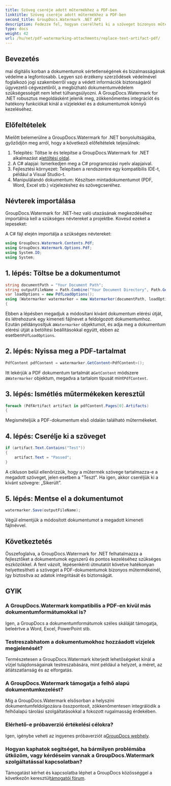 ```yaml
---
title: Szöveg cseréje adott műtermékhez a PDF-ben
linktitle: Szöveg cseréje adott műtermékhez a PDF-ben
second_title: GroupDocs.Watermark .NET API
description: Fedezze fel, hogyan cserélheti ki a szöveget bizonyos műtermékek esetén a PDF-dokumentumokban a GroupDocs.Watermark for .NET segítségével. Fokozatmentesen fokozza a dokumentumok biztonságát és integritását.
type: docs
weight: 42
url: /hu/net/pdf-watermarking-attachments/replace-text-artifact-pdf/
---
```

## Bevezetés
mai digitális korban a dokumentumok sértetlenségének és bizalmasságának védelme a legfontosabb. Legyen szó érzékeny szerződések védelmével foglalkozó jogi szakemberről vagy a védett információk biztonságáról ügyvezető cégvezetőről, a megbízható dokumentumvédelem szükségességét nem lehet túlhangsúlyozni. A GroupDocs.Watermark for .NET robusztus megoldásként jelenik meg, zökkenőmentes integrációt és hatékony funkciókat kínál a vízjelekkel és a dokumentumok könnyű kezeléséhez.
## Előfeltételek
Mielőtt belemerülne a GroupDocs.Watermark for .NET bonyolultságába, győződjön meg arról, hogy a következő előfeltételek teljesülnek:
1. Telepítés: Töltse le és telepítse a GroupDocs.Watermark for .NET alkalmazást a[letöltési oldal](https://releases.groupdocs.com/Watermark/net/).
2. A C# alapjai: Ismerkedjen meg a C# programozási nyelv alapjaival.
3. Fejlesztési környezet: Telepítsen a rendszerére egy kompatibilis IDE-t, például a Visual Studio-t.
4. Manipulálandó dokumentum: Készítsen mintadokumentumot (PDF, Word, Excel stb.) vízjelezéshez és szövegcseréhez.

## Névterek importálása
GroupDocs.Watermark for .NET-hez való utazásának megkezdéséhez importálnia kell a szükséges névtereket a projektbe. Kovesd ezeket a lepeseket:

A C# fájl elején importálja a szükséges névtereket:
```csharp
using GroupDocs.Watermark.Contents.Pdf;
using GroupDocs.Watermark.Options.Pdf;
using System.IO;
using System;
```
## 1. lépés: Töltse be a dokumentumot
```csharp
string documentPath = "Your Document Path";
string outputFileName = Path.Combine("Your Document Directory", Path.GetFileName(documentPath));
var loadOptions = new PdfLoadOptions();
using (Watermarker watermarker = new Watermarker(documentPath, loadOptions))
{
```
 Ebben a lépésben megadjuk a módosítani kívánt dokumentum elérési útját, és létrehozunk egy kimeneti fájlnevet a feldolgozott dokumentumhoz. Ezután példányosítjuk a`Watermarker` objektumot, és adja meg a dokumentum elérési útját a betöltési beállításokkal együtt, ebben az esetben`PdfLoadOptions`.
## 2. lépés: Nyissa meg a PDF-tartalmat
```csharp
PdfContent pdfContent = watermarker.GetContent<PdfContent>();
```
 Itt lekérjük a PDF dokumentum tartalmát a`GetContent` módszere a`Watermarker` objektum, megadva a tartalom típusát mint`PdfContent`.
## 3. lépés: Ismétlés műtermékeken keresztül
```csharp
foreach (PdfArtifact artifact in pdfContent.Pages[0].Artifacts)
{
```
Megismételjük a PDF-dokumentum első oldalán található műtermékeket.
## 4. lépés: Cserélje ki a szöveget
```csharp
if (artifact.Text.Contains("Test"))
{
    artifact.Text = "Passed";
}
```
A cikluson belül ellenőrizzük, hogy a műtermék szövege tartalmazza-e a megadott szöveget, jelen esetben a "Teszt". Ha igen, akkor cseréljük ki a kívánt szövegre: „Sikerült”.
## 5. lépés: Mentse el a dokumentumot
```csharp
watermarker.Save(outputFileName);
```
Végül elmentjük a módosított dokumentumot a megadott kimeneti fájlnévvel.

## Következtetés
Összefoglalva, a GroupDocs.Watermark for .NET felhatalmazza a fejlesztőket a dokumentumok egyszerű és pontos kezeléséhez szükséges eszközökkel. A fent vázolt, lépésenkénti útmutatót követve hatékonyan helyettesítheti a szöveget a PDF-dokumentumok bizonyos műtermékeinél, így biztosítva az adatok integritását és biztonságát.
## GYIK
### A GroupDocs.Watermark kompatibilis a PDF-en kívül más dokumentumformátumokkal is?
Igen, a GroupDocs a dokumentumformátumok széles skáláját támogatja, beleértve a Word, Excel, PowerPoint stb.
### Testreszabhatom a dokumentumokhoz hozzáadott vízjelek megjelenését?
Természetesen a GroupDocs.Watermark kiterjedt lehetőségeket kínál a vízjel tulajdonságainak testreszabására, mint például a helyzet, a méret, az átlátszatlanság és az elforgatás.
### A GroupDocs.Watermark támogatja a felhő alapú dokumentumkezelést?
Míg a GroupDocs.Watermark elsősorban a helyszíni dokumentumfeldolgozásra összpontosít, zökkenőmentesen integrálódik a felhőalapú tárolási szolgáltatásokkal a fokozott rugalmasság érdekében.
### Elérhető-e próbaverzió értékelési célokra?
 Igen, igénybe veheti az ingyenes próbaverziót a[GroupDocs webhely](https://releases.groupdocs.com/).
### Hogyan kaphatok segítséget, ha bármilyen problémába ütközöm, vagy kérdéseim vannak a GroupDocs.Watermark szolgáltatással kapcsolatban?
 Támogatást kérhet és kapcsolatba léphet a GroupDocs közösséggel a következőn keresztül[támogatói fórum](https://forum.groupdocs.com/c/watermark/19).